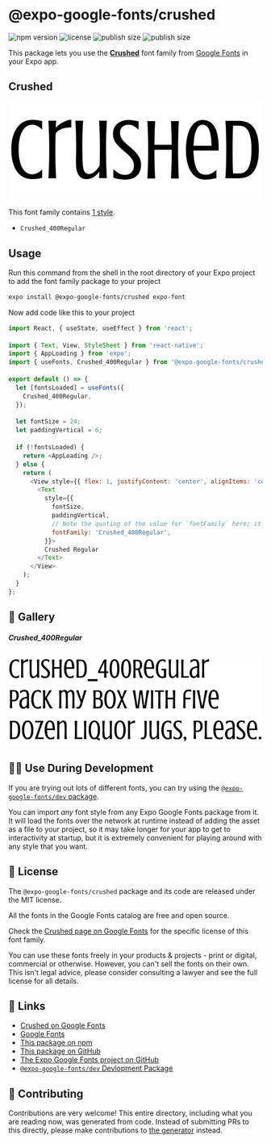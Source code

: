 # @expo-google-fonts/crushed

![npm version](https://flat.badgen.net/npm/v/@expo-google-fonts/crushed)
![license](https://flat.badgen.net/github/license/expo/google-fonts)
![publish size](https://flat.badgen.net/packagephobia/install/@expo-google-fonts/crushed)
![publish size](https://flat.badgen.net/packagephobia/publish/@expo-google-fonts/crushed)

This package lets you use the [**Crushed**](https://fonts.google.com/specimen/Crushed) font family from [Google Fonts](https://fonts.google.com/) in your Expo app.

## Crushed

![Crushed](./font-family.png)

This font family contains [1 style](#-gallery).

- `Crushed_400Regular`

## Usage

Run this command from the shell in the root directory of your Expo project to add the font family package to your project
```sh
expo install @expo-google-fonts/crushed expo-font
```

Now add code like this to your project
```js
import React, { useState, useEffect } from 'react';

import { Text, View, StyleSheet } from 'react-native';
import { AppLoading } from 'expo';
import { useFonts, Crushed_400Regular } from '@expo-google-fonts/crushed';

export default () => {
  let [fontsLoaded] = useFonts({
    Crushed_400Regular,
  });

  let fontSize = 24;
  let paddingVertical = 6;

  if (!fontsLoaded) {
    return <AppLoading />;
  } else {
    return (
      <View style={{ flex: 1, justifyContent: 'center', alignItems: 'center' }}>
        <Text
          style={{
            fontSize,
            paddingVertical,
            // Note the quoting of the value for `fontFamily` here; it expects a string!
            fontFamily: 'Crushed_400Regular',
          }}>
          Crushed Regular
        </Text>
      </View>
    );
  }
};

```

## 🔡 Gallery

##### Crushed_400Regular
![Crushed_400Regular](./Crushed_400Regular.ttf.png)


## 👩‍💻 Use During Development

If you are trying out lots of different fonts, you can try using the [`@expo-google-fonts/dev` package](https://github.com/expo/google-fonts/tree/master/font-packages/dev#readme).

You can import *any* font style from any Expo Google Fonts package from it. It will load the fonts
over the network at runtime instead of adding the asset as a file to your project, so it may take longer
for your app to get to interactivity at startup, but it is extremely convenient
for playing around with any style that you want.

## 📖 License

The `@expo-google-fonts/crushed` package and its code are released under the MIT license.

All the fonts in the Google Fonts catalog are free and open source.

Check the [Crushed page on Google Fonts](https://fonts.google.com/specimen/Crushed) for the specific license of this font family.

You can use these fonts freely in your products & projects - print or digital, commercial or otherwise. However, you can't sell the fonts on their own. This isn't legal advice, please consider consulting a lawyer and see the full license for all details.

## 🔗 Links

- [Crushed on Google Fonts](https://fonts.google.com/specimen/Crushed)
- [Google Fonts](https://fonts.google.com/)
- [This package on npm](https://www.npmjs.com/package/@expo-google-fonts/crushed)
- [This package on GitHub](https://github.com/expo/google-fonts/tree/master/font-packages/crushed)
- [The Expo Google Fonts project on GitHub](https://github.com/expo/google-fonts)
- [`@expo-google-fonts/dev` Devlopment Package](https://github.com/expo/google-fonts/tree/master/font-packages/dev)

## 🤝 Contributing

Contributions are very welcome! This entire directory, including what you are reading now, was generated from code. Instead of submitting PRs to this directly, please make contributions to [the generator](https://github.com/expo/google-fonts/tree/master/packages/generator) instead.

